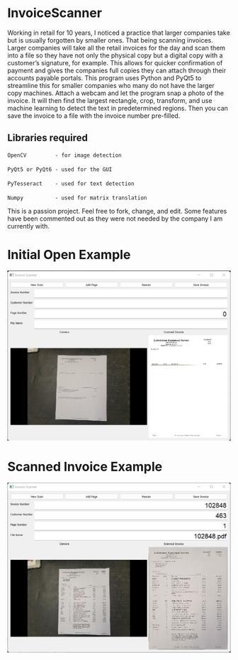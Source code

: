# InvoiceScanner

Working in retail for 10 years, I noticed a practice that larger companies take but is usually forgotten by smaller ones. That being scanning invoices. Larger companies will take all the retail invoices for the day and scan them into a file so they have not only the physical copy but a digital copy with a customer’s signature, for example. This allows for quicker confirmation of payment and gives the companies full copies they can attach through their accounts payable portals. This program uses Python and PyQt5 to streamline this for smaller companies who many do not have the larger copy machines. Attach a webcam and let the program snap a photo of the invoice. It will then find the largest rectangle, crop, transform, and use machine learning to detect the text in predetermined regions. Then you can save the invoice to a file with the invoice number pre-filled. 

## Libraries required
```
OpenCV         - for image detection

PyQt5 or PyQt6 - used for the GUI

PyTesseract    - used for text detection

Numpy          - used for matrix translation
```

This is a passion project. Feel free to fork, change, and edit. Some features have been commented out as they were not needed by the company I am currently with.



# Initial Open Example
![](assets/Example1.png)




# Scanned Invoice Example
![](assets/Example2.png)
